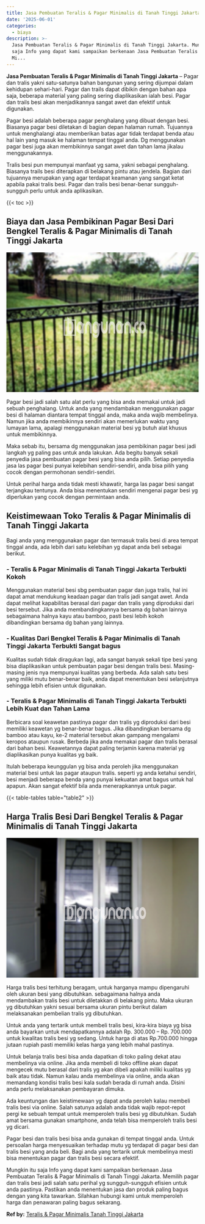 ```yaml
---
title: Jasa Pembuatan Teralis & Pagar Minimalis di Tanah Tinggi Jakarta
date: '2025-06-01'
categories:
  - biaya
description: >-
  Jasa Pembuatan Teralis & Pagar Minimalis di Tanah Tinggi Jakarta. Mungkin itu
  saja Info yang dapat kami sampaikan berkenaan Jasa Pembuatan Teralis & Pagar
  Mi...
---
```


**Jasa Pembuatan Teralis & Pagar Minimalis di Tanah Tinggi Jakarta** – Pagar dan tralis yakni satu-satunya bahan bangunan yang sering dijumpai dalam kehidupan sehari-hari. Pagar dan trails dapat dibikin dengan bahan apa saja, beberapa material yang paling sering diaplikasikan ialah besi. Pagar dan trails besi akan menjadikannya sangat awet dan efektif untuk digunakan.

Pagar besi adalah beberapa pagar penghalang yang dibuat dengan besi. Biasanya pagar besi diletakan di bagian depan halaman rumah. Tujuannya untuk menghalangi atau memberikan batas agar tidak terdapat benda atau hal lain yang masuk ke halaman tempat tinggal anda. Dg menggunakan pagar besi juga akan membikinnya sangat awet dan tahan lama jikalau menggunakannya.

Tralis besi pun mempunyai manfaat yg sama, yakni sebagai penghalang. Biasanya trails besi diterapkan di belakang pintu atau jendela. Bagian dari tujuannya merupakan yang agar terdapat keamanan yang sangat ketat apabila pakai tralis besi. Pagar dan tralis besi benar-benar sungguh-sungguh perlu untuk anda aplikasikan.

{{< toc >}}

## Biaya dan Jasa Pembikinan Pagar Besi Dari Bengkel Teralis & Pagar Minimalis di Tanah Tinggi Jakarta

![Jasa Pembuatan Teralis & Pagar Minimalis di Tanah Tinggi Jakarta](/images/pagar-minimalis-murah-44.png)

Pagar besi jadi salah satu alat perlu yang bisa anda memakai untuk jadi sebuah penghalang. Untuk anda yang mendambakan menggunakan pagar besi di halaman diantara tempat tinggal anda, maka anda wajib membelinya. Namun jika anda membikinnya sendiri akan memerlukan waktu yang lumayan lama, apalagi menggunakan material besi yg butuh alat khusus untuk membikinnya.

Maka sebab itu, bersama dg menggunakan jasa pembikinan pagar besi jadi langkah yg paling pas untuk anda lakukan. Ada begitu banyak sekali penyedia jasa pembuatan pagar besi yang bisa anda pilih. Setiap penyedia jasa las pagar besi punyai kelebihan sendiri-sendiri, anda bisa pilih yang cocok dengan permohonan sendiri-sendiri.

Untuk perihal harga anda tidak mesti khawatir, harga las pagar besi sangat terjangkau tentunya. Anda bisa menentukan sendiri mengenai pagar besi yg diperlukan yang cocok dengan permintaan anda.

## Keistimewaan Toko Teralis & Pagar Minimalis di Tanah Tinggi Jakarta

Bagi anda yang menggunakan pagar dan termasuk tralis besi di area tempat tinggal anda, ada lebih dari satu kelebihan yg dapat anda beli sebagai berikut.

### \- Teralis & Pagar Minimalis di Tanah Tinggi Jakarta Terbukti Kokoh

Menggunakan material besi sbg pembuatan pagar dan juga tralis, hal ini dapat amat mendukung keadaan pagar dan tralis jadi sangat awet. Anda dapat melihat kapabilitas berasal dari pagar dan tralis yang diproduksi dari besi tersebut. Jika anda membandingkannya bersama dg bahan lainnya sebagaimana halnya kayu atau bamboo, pasti besi lebih kokoh dibandingkan bersama dg bahan yang lainnya.

### \- Kualitas Dari Bengkel Teralis & Pagar Minimalis di Tanah Tinggi Jakarta Terbukti Sangat bagus

Kualitas sudah tidak diragukan lagi, ada sangat banyak sekali tipe besi yang bisa diaplikasikan untuk pembuatan pagar besi dengan tralis besi. Masing-masing jenis nya mempunyai kualitas yang berbeda. Ada salah satu besi yang miliki mutu benar-benar baik, anda dapat menentukan besi selanjutnya sehingga lebih efisien untuk digunakan.

### \- Teralis & Pagar Minimalis di Tanah Tinggi Jakarta Terbukti Lebih Kuat dan Tahan Lama

Berbicara soal keawetan pastinya pagar dan tralis yg diproduksi dari besi memiliki keawetan yg benar-benar bagus. Jika dibandingkan bersama dg bamboo atau kayu, ke-2 material tersebut akan gampang mengalami keropos ataupun rusak. Berbeda jika anda memakai pagar dan tralis berasal dari bahan besi. Keawetannya dapat paling terjamin karena material yg diaplikasikan punya kualitas yg baik.

Itulah beberapa keunggulan yg bisa anda peroleh jika menggunakan material besi untuk las pagar ataupun tralis. seperti yg anda ketahui sendiri, besi menjadi beberapa benda yang punyai kekuatan amat bagus untuk hal apapun. Akan sangat efektif bila anda menerapkannya untuk pagar.

{{< table-tables table="table2" >}}

## Harga Tralis Besi Dari Bengkel Teralis & Pagar Minimalis di Tanah Tinggi Jakarta

![Jasa Pembuatan Teralis & Pagar Minimalis di Tanah Tinggi Jakarta](/images/teralis-minimalis-murah-03.png)

Harga tralis besi terhitung beragam, untuk harganya mampu dipengaruhi oleh ukuran besi yang dibutuhkan. sebagaimana halnya anda mendambakan tralis besi untuk diletakkan di belakang pintu. Maka ukuran yg dibutuhkan yakni sesuai bersama ukuran pintu berikut dalam melaksanakan pembelian tralis yg dibutuhkan.

Untuk anda yang tertarik untuk membeli tralis besi, kira-kira biaya yg bisa anda bayarkan untuk mendapatkannya adalah Rp. 300.000 – Rp. 700.000 untuk kwalitas tralis besi yg sedang. Untuk harga di atas Rp.700.000 hingga jutaan rupiah pasti memiliki kelas harga yang lebih mahal pastinya.

Untuk belanja tralis besi bisa anda dapatkan di toko paling dekat atau membelinya via online. Jika anda membeli di toko offline akan dapat mengecek mutu berasal dari tralis yg akan dibeli apakah miliki kualitas yg baik atau tidak. Namun kalau anda membelinya via online, anda akan memandang kondisi tralis besi kala sudah berada di rumah anda. Disini anda perlu melaksanakan pembayaran dimuka.

Ada keuntungan dan keistimewaan yg dapat anda peroleh kalau membeli tralis besi via online. Salah satunya adalah anda tidak wajib repot-repot pergi ke sebuah tempat untuk memperoleh tralis besi yg dibutuhkan. Sudah amat bersama gunakan smartphone, anda telah bisa memperoleh tralis besi yg dicari.

Pagar besi dan tralis besi bisa anda gunakan di tempat tinggal anda. Untuk persoalan harga menyesuaikan terhadap mutu yg terdapat di pagar besi dan tralis besi yang anda beli. Bagi anda yang tertarik untuk membelinya mesti bisa menentukan pagar dan tralis besi secara efektif.

Mungkin itu saja Info yang dapat kami sampaikan berkenaan Jasa Pembuatan Teralis & Pagar Minimalis di Tanah Tinggi Jakarta. Memilih pagar dan tralis besi jadi salah satu perihal yg sungguh-sungguh efisien untuk anda pastinya. Pastikan anda menentukan jasa dan produk paling bagus dengan yang kita tawarkan. Silahkan hubungi kami untuk memperoleh harga dan penawaran paling bagus sekarang.

**Ref by:** [Teralis & Pagar Minimalis Tanah Tinggi Jakarta](https://id.wikipedia.org/wiki/Teralis)
